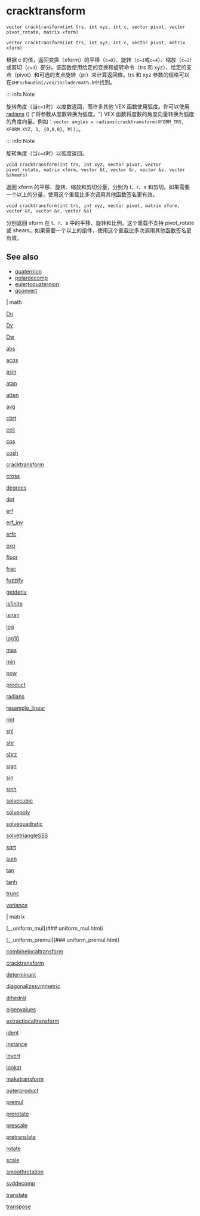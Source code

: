 # cracktransform

`vector cracktransform(int trs, int xyz, int c, vector pivot, vector pivot_rotate, matrix xform)`

`vector cracktransform(int trs, int xyz, int c, vector pivot, matrix xform)`

根据 c 的值，返回变换（xform）的平移（`c=0`）、旋转（`c=1`或`c=4`）、缩放（`c=2`）或剪切（`c=3`）部分。该函数使用给定的变换和旋转命令（trs 和 xyz），给定的支点（pivot）和可选的支点旋转（pr）来计算返回值。trs 和 xyz 参数的规格可以在`$HFS/houdini/vex/include/math.h`中找到。

::: info Note

旋转角度（当`c=1`时）以度数返回，而许多其他 VEX 函数使用弧度。你可以使用[radians](radians.html) () ("将参数从度数转换为弧度。") VEX 函数将度数的角度向量转换为弧度的角度向量。例如：`vector angles = radians(cracktransform(XFORM_TRS, XFORM_XYZ, 1, {0,0,0}, M));`。

::: info Note

旋转角度（当`c=4`时）以弧度返回。

`void cracktransform(int trs, int xyz, vector pivot, vector pivot_rotate, matrix xform, vector &t, vector &r, vector &s, vector &shears)`

返回 xform 的平移、旋转、缩放和剪切分量，分别为 t、r、s 和剪切。如果需要一个以上的分量，使用这个重载比多次调用其他函数签名更有效。

`void cracktransform(int trs, int xyz, vector pivot, matrix xform, vector &t, vector &r, vector &s)`

分别返回 xform 在 t、r、s 中的平移、旋转和比例。这个重载不支持 pivot_rotate 或 shears。如果需要一个以上的组件，使用这个重载比多次调用其他函数签名更有效。

## See also

- [quaternion](quaternion.html)
- [polardecomp](polardecomp.html)
- [eulertoquaternion](eulertoquaternion.html)
- [qconvert](qconvert.html)

|
math

[Du](Du.html)

[Dv](Dv.html)

[Dw](Dw.html)

[abs](abs.html)

[acos](acos.html)

[asin](asin.html)

[atan](atan.html)

[atten](atten.html)

[avg](avg.html)

[cbrt](cbrt.html)

[ceil](ceil.html)

[cos](cos.html)

[cosh](cosh.html)

[cracktransform](cracktransform.html)

[cross](cross.html)

[degrees](degrees.html)

[dot](dot.html)

[erf](erf.html)

[erf_inv](erf_inv.html)

[erfc](erfc.html)

[exp](exp.html)

[floor](floor.html)

[frac](frac.html)

[fuzzify](fuzzify.html)

[getderiv](getderiv.html)

[isfinite](isfinite.html)

[isnan](isnan.html)

[log](log.html)

[log10](log10.html)

[max](max.html)

[min](min.html)

[pow](pow.html)

[product](product.html)

[radians](radians.html)

[resample_linear](resample_linear.html)

[rint](rint.html)

[shl](shl.html)

[shr](shr.html)

[shrz](shrz.html)

[sign](sign.html)

[sin](sin.html)

[sinh](sinh.html)

[solvecubic](solvecubic.html)

[solvepoly](solvepoly.html)

[solvequadratic](solvequadratic.html)

[solvetriangleSSS](solvetriangleSSS.html)

[sqrt](sqrt.html)

[sum](sum.html)

[tan](tan.html)

[tanh](tanh.html)

[trunc](trunc.html)

[variance](variance.html)

|
matrix

[__uniform_mul](### uniform_mul.html)

[__uniform_premul](### uniform_premul.html)

[combinelocaltransform](combinelocaltransform.html)

[cracktransform](cracktransform.html)

[determinant](determinant.html)

[diagonalizesymmetric](diagonalizesymmetric.html)

[dihedral](dihedral.html)

[eigenvalues](eigenvalues.html)

[extractlocaltransform](extractlocaltransform.html)

[ident](ident.html)

[instance](instance.html)

[invert](invert.html)

[lookat](lookat.html)

[maketransform](maketransform.html)

[outerproduct](outerproduct.html)

[premul](premul.html)

[prerotate](prerotate.html)

[prescale](prescale.html)

[pretranslate](pretranslate.html)

[rotate](rotate.html)

[scale](scale.html)

[smoothrotation](smoothrotation.html)

[svddecomp](svddecomp.html)

[translate](translate.html)

[transpose](transpose.html)
